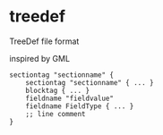 # treedef
TreeDef file format

inspired by GML

    sectiontag "sectionname" {
        sectiontag "sectionname" { ... }
        blocktag { ... }
        fieldname "fieldvalue"
        fieldname FieldType { ... }
        ;; line comment
    }
